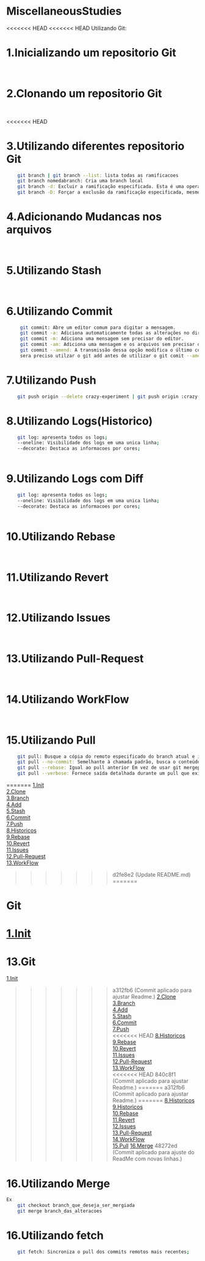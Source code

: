 # MiscellaneousStudies  

<<<<<<< HEAD
<<<<<<< HEAD
Utilizando Git:

# 1.Inicializando um repositorio Git
    
```sh
   
```

# 2.Clonando um repositorio Git
    
```sh
    
```

<<<<<<< HEAD
# 3.Utilizando diferentes repositorio Git
    
```sh
    git branch | git branch --list: lista todas as ramificacoes  
    git branch nomedabranch: Cria uma branch local 
    git branch -d: Excluir a ramificação especificada. Esta é uma operação “segura” em que o Git impede que você exclua a ramificação se tiver mudanças não mescladas.  
    git branch -D: Forçar a exclusão da ramificação especificada, mesmo que ela tenha mudanças não mescladas.   Este é o comando a ser usado se você quiser excluir de modo permanente todas as confirmações associadas a uma linha particular de desenvolvimento.   
```
# 4.Adicionando Mudancas nos arquivos
    
```sh
    
```
# 5.Utilizando Stash
    
```sh
    
```
# 6.Utilizando Commit
    
```sh
     git commit: Abre um editor comum para digitar a mensagem.  
     git commit -a: Adiciona automaticamente todas as alterações no diretório de trabalho, apenas com as modificações nos arquivos monitorados e abre o editor aguardando a mensagem.  
     git commit -m: Adiciona uma mensagem sem precisar do editor.  
     git commit -am: Adiciona uma mensagem e os arquivos sem precisar do editor
     git commit --amend: A transmissão dessa opção modifica o último commit. Em vez de criar um novo commit, as mudanças preparadas são adicionadas ao commit anterior. Esse comando abre o editor de texto configurado no sistema e solicita a mudança da mensagem de commit especificada mais cedo. Mas lembrando nessa etapa ainda
     sera preciso utilzar o git add antes de utilizar o git comit --amend.        
```
# 7.Utilizando Push
    
```sh
    git push origin --delete crazy-experiment | git push origin :crazy-experiment: Isso vai enviar um sinal de exclusão para o repositório de origem remota que aciona uma exclusão da ramificação remota crazy-experiment.  
```
# 8.Utilizando Logs(Historico)
    
```sh
    git log: apresenta todos os logs;
    --oneline: Visibilidade dos logs em uma unica linha;
    --decorate: Destaca as informacoes por cores;
    
```
# 9.Utilizando Logs com Diff
    
```sh
    git log: apresenta todos os logs;
    --oneline: Visibilidade dos logs em uma unica linha;
    --decorate: Destaca as informacoes por cores;
    
```
# 10.Utilizando Rebase
    
```sh
    
```
# 11.Utilizando Revert
    
```sh
    
```
# 12.Utilizando Issues
    
```sh
    
```
# 13.Utilizando Pull-Request
    
```sh
    
```
# 14.Utilizando WorkFlow
    
```sh
    
```
# 15.Utilizando Pull
    
```sh
    git pull: Busque a cópia do remoto especificado do branch atual e imediatamente mescle-a na cópia local. 
    git pull --no-commit: Semelhante à chamada padrão, busca o conteúdo remoto, mas não cria um novo commit de mesclagem.  
    git pull --rebase: Igual ao pull anterior Em vez de usar git mergepara integrar a ramificação remota com a local, use git rebase.  
    git pull --verbose: Fornece saída detalhada durante um pull que exibe o conteúdo sendo baixado e os detalhes da mesclagem.  
```
=======
[1.Init](https://github.com/Milhousepaulojean/MiscellaneousStudies/blob/Git/README.md#1inicializando-um-repositorio-git)  
[2.Clone](https://github.com/Milhousepaulojean/MiscellaneousStudies/tree/master/Infra/Git#2clonando-um-repositorio-git)  
[3.Branch](https://github.com/Milhousepaulojean/MiscellaneousStudies/tree/master/Infra/Git#3utilizando-diferentes-repositorio-git)  
[4.Add](https://github.com/Milhousepaulojean/MiscellaneousStudies/tree/master/Infra/Git#4adicionando-mudancas-nos-arquivos)  
[5.Stash](https://github.com/Milhousepaulojean/MiscellaneousStudies/tree/master/Infra/Git#5utilizando-stash)  
[6.Commit](https://github.com/Milhousepaulojean/MiscellaneousStudies/tree/master/Infra/Git#6utilizando-commit)  
[7.Push](https://github.com/Milhousepaulojean/MiscellaneousStudies/tree/master/Infra/Git#7utilizando-push)  
[8.Historicos](https://github.com/Milhousepaulojean/MiscellaneousStudies/tree/master/Infra/Git#8utilizando-logshistorico)  
[9.Rebase](https://github.com/Milhousepaulojean/MiscellaneousStudies/tree/master/Infra/Git#9utilizando-rebase)  
[10.Revert](https://github.com/Milhousepaulojean/MiscellaneousStudies/tree/master/Infra/Git#10utilizando-revert)  
[11.Issues](https://github.com/Milhousepaulojean/MiscellaneousStudies/tree/master/Infra/Git#11utilizando-issues)  
[12.Pull-Request](https://github.com/Milhousepaulojean/MiscellaneousStudies/tree/master/Infra/Git#12utilizando-pull-request)  
[13.WorkFlow](https://github.com/Milhousepaulojean/MiscellaneousStudies/tree/master/Infra/Git#13utilizando-workflow)  
>>>>>>> d2fe8e2 (Update README.md)
=======
# Git
[1.Init](https://github.com/Milhousepaulojean/MiscellaneousStudies/blob/Git/README.md#1inicializando-um-repositorio-git)  
=======
# 13.Git
[1.Init](https://github.com/Milhousepaulojean/MiscellaneousStudies/blob/Git/README.md#1inicializando-um-repositorio-git)  
>>>>>>> a312fb6 (Commit aplicado para ajustar Readme.)
[2.Clone](https://github.com/Milhousepaulojean/MiscellaneousStudies/tree/Git/README.md#2clonando-um-repositorio-git)  
[3.Branch](https://github.com/Milhousepaulojean/MiscellaneousStudies/tree/Git/README.md#3utilizando-diferentes-repositorio-git)  
[4.Add](https://github.com/Milhousepaulojean/MiscellaneousStudies/tree/Git/README.md#4adicionando-mudancas-nos-arquivos)  
[5.Stash](https://github.com/Milhousepaulojean/MiscellaneousStudies/tree/Git/README.md#5utilizando-stash)  
[6.Commit](https://github.com/Milhousepaulojean/MiscellaneousStudies/tree/Git/README.md#6utilizando-commit)  
[7.Push](https://github.com/Milhousepaulojean/MiscellaneousStudies/tree/Git/README.md#7utilizando-push)  
<<<<<<< HEAD
[8.Historicos](https://github.com/Milhousepaulojean/MiscellaneousStudies/tree/Git/README.md#8utilizando-logshistorico)  
[9.Rebase](https://github.com/Milhousepaulojean/MiscellaneousStudies/tree/Git/README.md#9utilizando-rebase)  
[10.Revert](https://github.com/Milhousepaulojean/MiscellaneousStudies/tree/Git/README.md#10utilizando-revert)  
[11.Issues](https://github.com/Milhousepaulojean/MiscellaneousStudies/tree/Git/README.md#11utilizando-issues)  
[12.Pull-Request](https://github.com/Milhousepaulojean/MiscellaneousStudies/tree/Git/README.md#12utilizando-pull-request)  
[13.WorkFlow](https://github.com/Milhousepaulojean/MiscellaneousStudies/tree/Git/README.md#13utilizando-workflow)  
<<<<<<< HEAD
>>>>>>> 840c8f1 (Commit aplicado para ajustar Readme.)
=======
>>>>>>> a312fb6 (Commit aplicado para ajustar Readme.)
=======
[8.Historicos](https://github.com/Milhousepaulojean/MiscellaneousStudies/tree/Git/README.md#8utilizando-logshistorico) 
[9.Historicos](https://github.com/Milhousepaulojean/MiscellaneousStudies/tree/Git/README.md#8utilizando-logshistorico)  
[10.Rebase](https://github.com/Milhousepaulojean/MiscellaneousStudies/tree/Git/README.md#9utilizando-rebase)  
[11.Revert](https://github.com/Milhousepaulojean/MiscellaneousStudies/tree/Git/README.md#10utilizando-revert)  
[12.Issues](https://github.com/Milhousepaulojean/MiscellaneousStudies/tree/Git/README.md#11utilizando-issues)  
[13.Pull-Request](https://github.com/Milhousepaulojean/MiscellaneousStudies/tree/Git/README.md#12utilizando-pull-request)  
[14.WorkFlow](https://github.com/Milhousepaulojean/MiscellaneousStudies/tree/Git/README.md#13utilizando-workflow)  
[15.Pull](https://github.com/Milhousepaulojean/MiscellaneousStudies/tree/Git/README.md#13utilizando-workflow)
[16.Merge](https://github.com/Milhousepaulojean/MiscellaneousStudies/tree/Git/README.md#13utilizando-workflow)
>>>>>>> 48272ed (Commit aplicado para ajuste do ReadMe com novas linhas.)

# 16.Utilizando Merge
    
```sh
Ex
    git checkout branch_que_deseja_ser_mergiada
    git merge branch_das_alteracoes
```
# 16.Utilizando fetch
    
```sh
    git fetch: Sincroniza o pull dos commits remotos mais recentes;
```
